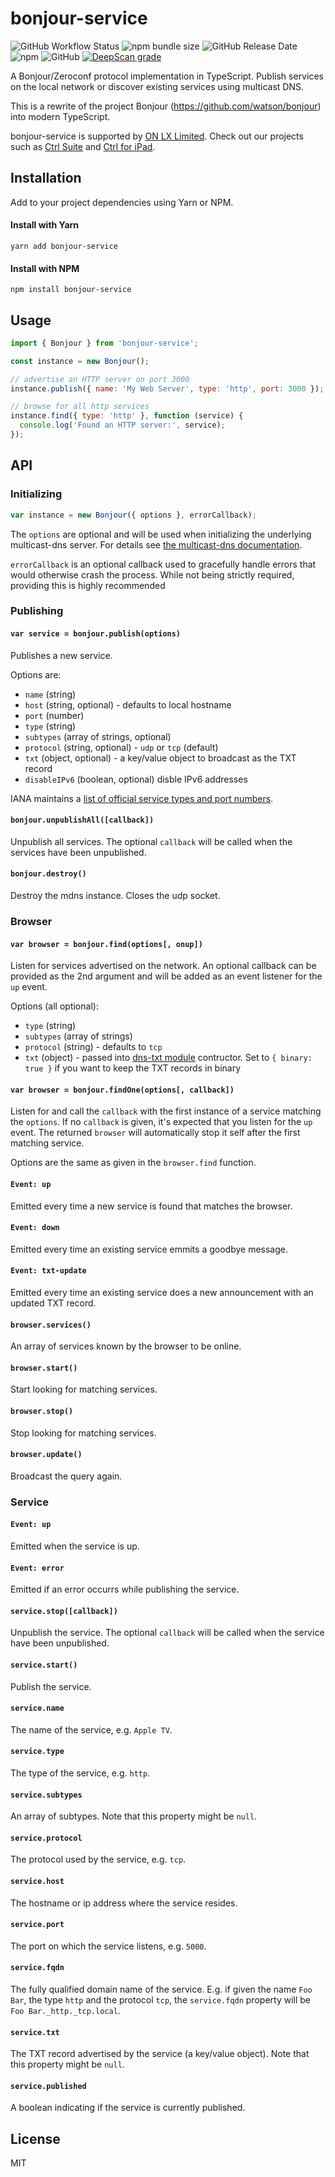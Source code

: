 # bonjour-service

![GitHub Workflow Status](https://img.shields.io/github/actions/workflow/status/onlxltd/bonjour-service/publish-release.yml?style=flat-square) ![npm bundle size](https://img.shields.io/bundlephobia/min/bonjour-service?style=flat-square) ![GitHub Release Date](https://img.shields.io/github/release-date/onlxltd/bonjour-service?style=flat-square) ![npm](https://img.shields.io/npm/dw/bonjour-service?color=%23888&style=flat-square) ![GitHub](https://img.shields.io/github/license/onlxltd/bonjour-service?style=flat-square) [![DeepScan grade](https://deepscan.io/api/teams/13435/projects/16430/branches/352351/badge/grade.svg?style=flat-square)](https://deepscan.io/dashboard#view=project&tid=13435&pid=16430&bid=352351)

A Bonjour/Zeroconf protocol implementation in TypeScript. Publish
services on the local network or discover existing services using
multicast DNS.

This is a rewrite of the project Bonjour (https://github.com/watson/bonjour) into modern TypeScript.

bonjour-service is supported by [ON LX Limited](https://onlx.ltd/?src=bonjour-service). Check out our projects such as [Ctrl Suite](https://onlx.ltd/ctrl-suite?src=bonjour-service) and [Ctrl for iPad](https://onlx.ltd/ctrl-for-ipad?src=bonjour-service).

## Installation

Add to your project dependencies using Yarn or NPM.

#### Install with Yarn

```
yarn add bonjour-service
```

#### Install with NPM

```
npm install bonjour-service
```

## Usage

```js
import { Bonjour } from 'bonjour-service';

const instance = new Bonjour();

// advertise an HTTP server on port 3000
instance.publish({ name: 'My Web Server', type: 'http', port: 3000 });

// browse for all http services
instance.find({ type: 'http' }, function (service) {
  console.log('Found an HTTP server:', service);
});
```

## API

### Initializing

```js
var instance = new Bonjour({ options }, errorCallback);
```

The `options` are optional and will be used when initializing the
underlying multicast-dns server. For details see [the multicast-dns
documentation](https://github.com/mafintosh/multicast-dns#mdns--multicastdnsoptions).

`errorCallback` is an optional callback used to gracefully handle errors that would otherwise
crash the process. While not being strictly required, providing this is highly recommended

### Publishing

#### `var service = bonjour.publish(options)`

Publishes a new service.

Options are:

- `name` (string)
- `host` (string, optional) - defaults to local hostname
- `port` (number)
- `type` (string)
- `subtypes` (array of strings, optional)
- `protocol` (string, optional) - `udp` or `tcp` (default)
- `txt` (object, optional) - a key/value object to broadcast as the TXT
  record
- `disableIPv6` (boolean, optional) disble IPv6 addresses

IANA maintains a [list of official service types and port
numbers](http://www.iana.org/assignments/service-names-port-numbers/service-names-port-numbers.xhtml).

#### `bonjour.unpublishAll([callback])`

Unpublish all services. The optional `callback` will be called when the
services have been unpublished.

#### `bonjour.destroy()`

Destroy the mdns instance. Closes the udp socket.

### Browser

#### `var browser = bonjour.find(options[, onup])`

Listen for services advertised on the network. An optional callback can
be provided as the 2nd argument and will be added as an event listener
for the `up` event.

Options (all optional):

- `type` (string)
- `subtypes` (array of strings)
- `protocol` (string) - defaults to `tcp`
- `txt` (object) - passed into [dns-txt
  module](https://github.com/watson/dns-txt) contructor. Set to `{
binary: true }` if you want to keep the TXT records in binary

#### `var browser = bonjour.findOne(options[, callback])`

Listen for and call the `callback` with the first instance of a service
matching the `options`. If no `callback` is given, it's expected that
you listen for the `up` event. The returned `browser` will automatically
stop it self after the first matching service.

Options are the same as given in the `browser.find` function.

#### `Event: up`

Emitted every time a new service is found that matches the browser.

#### `Event: down`

Emitted every time an existing service emmits a goodbye message.

#### `Event: txt-update`

Emitted every time an existing service does a new announcement with an updated TXT record.

#### `browser.services()`

An array of services known by the browser to be online.

#### `browser.start()`

Start looking for matching services.

#### `browser.stop()`

Stop looking for matching services.

#### `browser.update()`

Broadcast the query again.

### Service

#### `Event: up`

Emitted when the service is up.

#### `Event: error`

Emitted if an error occurrs while publishing the service.

#### `service.stop([callback])`

Unpublish the service. The optional `callback` will be called when the
service have been unpublished.

#### `service.start()`

Publish the service.

#### `service.name`

The name of the service, e.g. `Apple TV`.

#### `service.type`

The type of the service, e.g. `http`.

#### `service.subtypes`

An array of subtypes. Note that this property might be `null`.

#### `service.protocol`

The protocol used by the service, e.g. `tcp`.

#### `service.host`

The hostname or ip address where the service resides.

#### `service.port`

The port on which the service listens, e.g. `5000`.

#### `service.fqdn`

The fully qualified domain name of the service. E.g. if given the name
`Foo Bar`, the type `http` and the protocol `tcp`, the `service.fqdn`
property will be `Foo Bar._http._tcp.local`.

#### `service.txt`

The TXT record advertised by the service (a key/value object). Note that
this property might be `null`.

#### `service.published`

A boolean indicating if the service is currently published.

## License

MIT
